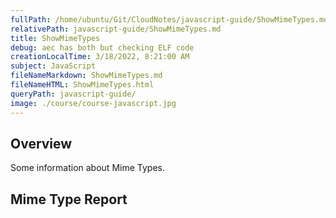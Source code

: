 ```yaml
---
fullPath: /home/ubuntu/Git/CloudNotes/javascript-guide/ShowMimeTypes.md
relativePath: javascript-guide/ShowMimeTypes.md
title: ShowMimeTypes
debug: aec has both but checking ELF code
creationLocalTime: 3/18/2022, 8:21:00 AM
subject: JavaScript
fileNameMarkdown: ShowMimeTypes.md
fileNameHTML: ShowMimeTypes.html
queryPath: javascript-guide/
image: ./course/course-javascript.jpg
---
```


<!-- toc -->
<!-- tocstop -->

## Overview

Some information about Mime Types.

## Mime Type Report

<script src="/javascripts/dev-web/SystemInfo.js"></script>

<script type="text/javascript">
  ShowMimeTypes();
</script>
